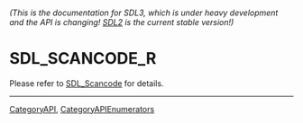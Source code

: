 ###### (This is the documentation for SDL3, which is under heavy development and the API is changing! [SDL2](https://wiki.libsdl.org/SDL2/) is the current stable version!)
# SDL_SCANCODE_R

Please refer to [SDL_Scancode](SDL_Scancode) for details.

----
[CategoryAPI](CategoryAPI), [CategoryAPIEnumerators](CategoryAPIEnumerators)

